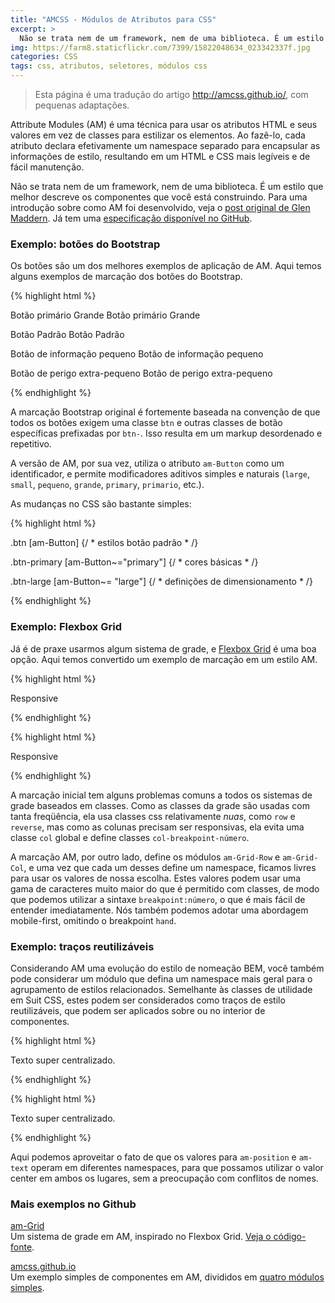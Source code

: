 ```yaml
---
title: "AMCSS - Módulos de Atributos para CSS"
excerpt: >
  Não se trata nem de um framework, nem de uma biblioteca. É um estilo que melhor descreve os componentes que você está construindo. Já existe uma especificação disponível em https://github.com/amcss/attribute-module-specification/
img: https://farm8.staticflickr.com/7399/15822048634_023342337f.jpg
categories: CSS
tags: css, atributos, seletores, módulos css
---
```


<blockquote>
Esta página é uma tradução do artigo <a href="http://amcss.github.io/" hreflang="en">http://amcss.github.io/</a>, com pequenas adaptações.
</blockquote>

Attribute Modules (AM) é uma técnica para usar os atributos HTML e seus valores em vez de classes para estilizar os elementos. Ao fazê-lo, cada atributo declara efetivamente um namespace separado para encapsular as informações de estilo, resultando em um HTML e CSS mais legíveis e de fácil manutenção.

Não se trata nem de um framework, nem de uma biblioteca. É um estilo que melhor descreve os componentes que você está construindo. Para uma introdução sobre como AM foi desenvolvido, veja o <a href="http://glenmaddern.com/articles/introducing-am-css" hreflang="en">post original de Glen Maddern</a>. Já tem uma <a href="https://github.com/amcss/attribute-module-specification/" hreflang="en">especificação disponível no GitHub</a>.

### Exemplo: botões do Bootstrap

Os botões são um dos melhores exemplos de aplicação de AM. Aqui temos alguns exemplos de marcação dos botões do Bootstrap.


{% highlight html %}

<!-- Botão primário Grande -->
<a class="btn btn-primary btn-lg"> Botão primário Grande </a>
<a am-Button="primary large"> Botão primário Grande </a>

<!-- Botão Padrão -->
<a class="btn btn-default"> Botão Padrão </a>
<a am-Button> Botão Padrão </a>

<!-- Botão de informação pequeno -->
<a class="btn btn-info btn-sm"> Botão de informação pequeno </a>
<a am-Button="info small"> Botão de informação pequeno </a>

<!-- Botão de perigo extra-pequeno -->
<a class="btn btn-danger btn-xs"> Botão de perigo extra-pequeno </a>
<a am-Button="danger extra-small"> Botão de perigo extra-pequeno </a>

{% endhighlight %}


A marcação Bootstrap original é fortemente baseada na convenção de que todos os botões exigem uma classe <code>btn</code> e outras classes de botão específicas prefixadas por <code>btn-</code>. Isso resulta em um markup desordenado e repetitivo.

A versão de AM, por sua vez, utiliza o atributo <code>am-Button</code> como um identificador, e permite modificadores aditivos simples e naturais (<code>large</code>, <code>small</code>, <code>pequeno</code>, <code>grande</code>, <code>primary</code>, <code>primario</code>, etc.).

As mudanças no CSS são bastante simples:


{% highlight html %}

.btn
[am-Button] {/ * estilos botão padrão * /}

.btn-primary
[am-Button~="primary"] {/ * cores básicas * /}

.btn-large
[am-Button~= "large"] {/ * definições de dimensionamento * /}

{% endhighlight %}


### Exemplo: Flexbox Grid

Já é de praxe usarmos algum sistema de grade, e <a href="http://flexboxgrid.com/" hreflang="en">Flexbox Grid</a> é uma boa opção. Aqui temos convertido um exemplo de marcação em um estilo AM.


{% highlight html %}

<div class="row reverse">
    <div class="column-12--hand column-8--lap">
        <div class="box">Responsive</div>
    </ div>
</ div>

{% endhighlight %}



{% highlight html %}

<div am-Grid-Row="reverse">
    <div am-Grid-Col="12 lap:8">
        <div am-Demo="box">Responsive</div>
    </ div>
</ div>

{% endhighlight %}


A marcação inicial tem alguns problemas comuns a todos os sistemas de grade baseados em classes. Como as classes da grade são usadas com tanta freqüência, ela usa classes css relativamente <em>nuas</em>, como <code>row</code> e <code>reverse</code>, mas como as colunas precisam ser responsivas, ela evita uma classe <code>col</code> global e define classes <code>col-breakpoint-número</code>.

A marcação AM, por outro lado, define os módulos <code>am-Grid-Row</code> e <code>am-Grid-Col</code>, e uma vez que cada um desses define um namespace, ficamos livres para usar os valores de nossa escolha. Estes valores podem usar uma gama de caracteres muito maior do que é permitido com classes, de modo que podemos utilizar a sintaxe <code>breakpoint:número</code>, o que é mais fácil de entender imediatamente. Nós também podemos adotar uma abordagem mobile-first, omitindo o breakpoint <code>hand</code>.

### Exemplo: traços reutilizáveis

Considerando AM uma evolução do estilo de nomeação BEM, você também pode considerar um módulo que defina um namespace mais geral para o agrupamento de estilos relacionados. Semelhante às classes de utilidade em Suit CSS, estes podem ser considerados como traços de estilo reutilizáveis, que podem ser aplicados sobre ou no interior de componentes.


{% highlight html %}

<div class = "u-posAbsoluteCenter">
   <div class = "u-textTruncate u-textCenter">
     Texto super centralizado.
   </ div>
</ div>

{% endhighlight %}



{% highlight html %}

<div am-position = "center absolute">
   <div am-text = "center truncate">
     Texto super centralizado.
   </ div>
</ div>

{% endhighlight %}


Aqui podemos aproveitar o fato de que os valores para <code>am-position</code> e <code>am-text</code> operam em diferentes namespaces, para que possamos utilizar o valor center em ambos os lugares, sem a preocupação com conflitos de nomes.

### Mais exemplos no Github



<a href="https://github.com/benschwarz/am-grid">am-Grid</a><br>Um sistema de grade em AM, inspirado no Flexbox Grid. <a href="https://github.com/benschwarz/am-grid/blob/master/src/grid.css">Veja o  código-fonte</a>.

<a href="https://github.com/amcss/amcss.github.io/tree/development">amcss.github.io</a><br>Um exemplo simples de componentes em AM, divididos em <a href="https://github.com/amcss/amcss.github.io/tree/development/src/styles/modules">quatro módulos simples</a>.

